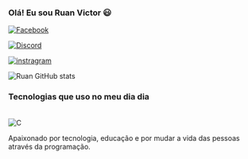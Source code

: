 
### Olá! Eu sou Ruan Victor 😃

[![Facebook](https://img.shields.io/badge/Facebook-1877F2?style=for-the-badge&logo=facebook&logoColor=white)](https://www.facbeook.com/profile.php?id=100026066598410&mibextid=ZbWKwL)

[![Discord](https://img.shields.io/badge/Discord-7289DA?style=for-the-badge&logo=discord&logoColor=white)]()

[![instragram](https://img.shields.io/badge/Instagram-E4405F?style=for-the-badge&logo=instagram&logoColor=white)](https://www.instagram.com/ruanvictorbrasil?igsh=ZWJtcm02MmhlcXVu)

![Ruan GitHub stats](https://github-readme-stats.vercel.app/api?username=RuanVNBezerra&show_icons=true&theme=onedark)

### Tecnologias que uso no meu dia dia 

<div style="display: inline_black"><br/>
 <img align="center"   alt="C"  src="https://img.shields.io/badge/C-00599C?style=for-the-badge&logo=c&logoColor=white"/>
</div>

Apaixonado por tecnologia, educação e por mudar a vida das pessoas através da programação.
